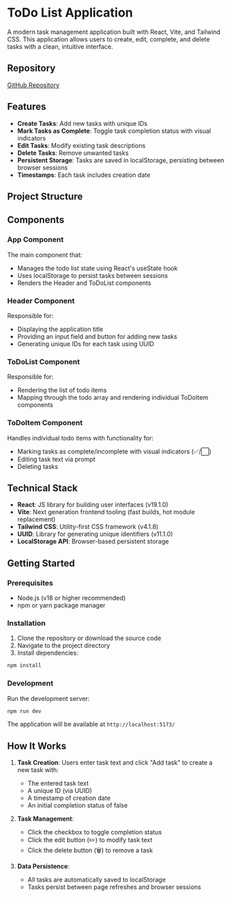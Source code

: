 # ToDo List Application

A  modern task management application built with React, Vite, and Tailwind CSS. This application allows users to create, edit, complete, and delete tasks with a clean, intuitive interface.


## Repository
[GitHub Repository](https://github.com/Adrish24/Todo-List-assignment)

## Features

- **Create Tasks**: Add new tasks with unique IDs
- **Mark Tasks as Complete**: Toggle task completion status with visual indicators
- **Edit Tasks**: Modify existing task descriptions
- **Delete Tasks**: Remove unwanted tasks
- **Persistent Storage**: Tasks are saved in localStorage, persisting between browser sessions
- **Timestamps**: Each task includes creation date

## Project Structure

## Components

### App Component

The main component that:
- Manages the todo list state using React's useState hook
- Uses localStorage to persist tasks between sessions
- Renders the Header and ToDoList components

### Header Component

Responsible for:
- Displaying the application title
- Providing an input field and button for adding new tasks
- Generating unique IDs for each task using UUID

### ToDoList Component

Responsible for:
- Rendering the list of todo items
- Mapping through the todo array and rendering individual ToDoItem components

### ToDoItem Component

Handles individual todo items with functionality for:
- Marking tasks as complete/incomplete with visual indicators (✅/⬜)
- Editing task text via prompt
- Deleting tasks


## Technical Stack

- **React**: JS library for building user interfaces (v19.1.0)
- **Vite**: Next generation frontend tooling (fast builds, hot module replacement)
- **Tailwind CSS**: Utility-first CSS framework (v4.1.8)
- **UUID**: Library for generating unique identifiers (v11.1.0)
- **LocalStorage API**: Browser-based persistent storage

## Getting Started

### Prerequisites

- Node.js (v18 or higher recommended)
- npm or yarn package manager

### Installation

1. Clone the repository or download the source code
2. Navigate to the project directory
3. Install dependencies:

```bash
npm install
```

### Development

Run the development server:

```bash
npm run dev
```

The application will be available at `http://localhost:5173/`



## How It Works

1. **Task Creation**: Users enter task text and click "Add task" to create a new task with:
   - The entered task text
   - A unique ID (via UUID)
   - A timestamp of creation date
   - An initial completion status of false

2. **Task Management**:
   - Click the checkbox to toggle completion status
   - Click the edit button (✏️) to modify task text
   - Click the delete button (🗑️) to remove a task

3. **Data Persistence**:
   - All tasks are automatically saved to localStorage
   - Tasks persist between page refreshes and browser sessions

